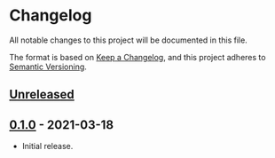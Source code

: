 # Changelog
All notable changes to this project will be documented in this file.

The format is based on [Keep a Changelog](https://keepachangelog.com/en/1.0.0/),
and this project adheres to [Semantic Versioning](https://semver.org/spec/v2.0.0.html).

## [Unreleased]

## [0.1.0] - 2021-03-18
- Initial release.

[Unreleased]: https://github.com/kerlilow/aquote/compare/v0.1.0...HEAD
[0.1.0]: https://github.com/kerlilow/aquote/releases/tag/v0.1.0
